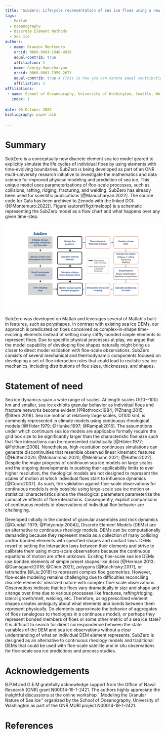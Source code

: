 ```yaml
---
title: 'SubZero: Lifecycle representation of sea ice floes using a new discrete element model'
tags:
  - Matlab
  - Oceanography
  - Discrete Element Methods
  - Sea Ice
authors:
  - name: Brandon Montemuro
    orcid: 0000-0003-1946-4916
    equal-contrib: true
    affiliation: 1
  - name: Georgy Manucharyan
    orcid: 0000-0001-7959-2675
    equal-contrib: true # (This is how you can denote equal contributions between multiple authors)
    affiliation: 1
affiliations:
 - name: School of Oceanography, University of Washington, Seattle, WA
   index: 1

date: 05 October 2022
bibliography: paper.bib

---
```


# Summary

SubZero is a conceptually new discrete element sea ice model geared to explicitly simulate the life cycles of individual floes by using elements with time-evolving boundaries. SubZero is being developed as part of an ONR multi-university research initiative to investigate the mathematics and data science for improved physical modeling and prediction of sea ice. This unique model uses parameterizations of floe-scale processes, such as collisions, rafting, ridging, fracturing, and welding. SubZero has already been used for scientific publications [@Manucharyan:2022]. The source code for Gala has been archived to Zenodo with the linked DOI: ([@Montemuro:2022]). Figure \autoref{fig:timeloop} is a schematic representing the SubZero model as a flow chart and what happens over any given time-step.  


![Operational flow chart for the SubZero sea ice model. The shaded gray boxes represent the different sections of the program, the red outlined boxes are processes that are executed every at specified intervals, and the black outlined boxes are processes that occur at every time-step.\label{fig:timeloop}](Subzero_timeloop_georgy.png)

SubZero was developed on Matlab and leverages several of Matlab's built-in features, such as polyshapes. In contrast with existing sea ice DEMs, our approach is predicated on floes conceived as complex-in-shape time-evolving elements instead of setting many stiffly-bonded simple elements to represent floes. Due to specific physical processes at play, we argue that the model capability of developing floe shapes naturally might bring us closer to direct model validation with floe-scale observations. SubZero consists of several mechanical and thermodynamic components focused on developing a set of floe interaction rules that could lead to realistic sea ice mechanics, including distributions of floe sizes, thicknesses, and shapes. 

# Statement of need

Sea ice dynamics span a wide range of scales. At length scales O(10--100) km and smaller, sea ice exhibits granular behavior as individual floes and fracture networks become evident  [@Rothrock:1984; @Zhang:2015; @Stern:2018]. Sea ice motion at relatively large scales, O(100 km), is commonly represented in climate models using continuous rheological models [@Hibler:1979; @Hunke:1997; @Rampal:2016]. The assumptions under which continuum sea ice models are applicable formally require the grid box size to be significantly larger than the characteristic floe size such that floe interactions can be represented statistically [@Hibler:1977; @Feltham:2008]. Nonetheless, high-resolution continuous simulations can generate discontinuities that resemble observed linear kinematic features [@Hutter:2020; @Mohammadi:2020; @Mehlmann:2021; @Hutter:2022]. Despite the major progress of continuum sea ice models on large scales and the ongoing developments in pushing their applicability limits to ever higher resolution, the rheological models are not designed to represent the scales of motion at which individual floes start to influence dynamics [@Coon:2007]. As such, the validation against floe-scale observations for continuous models is only possible using large-scale sea ice motion or statistical characteristics since the rheological parameters parameterize the cumulative effects of floe interactions. Consequently, explicit comparisons of continuous models to observations of individual floe behavior are challenging.

Developed initially in the context of granular assembles and rock dynamics [@Cundall:1979; @Potyondy:2004}], Discrete Element Models (DEMs) are an alternative to continuous rheology models. DEMs can be computationally demanding because they represent media as a collection of many colliding and/or bonded elements with specified shapes and contact laws. DEMs resort to setting the interaction laws between their elements and strive to calibrate them using micro-scale observations because the continuous equations of motion are often unknown. Existing floe-scale sea ice DEMs use bonded elements of simple preset shapes like disks [@Herman:2013; @Damsgaard:2018; @Chen:2021], polygons [@Kulchitsky:2017], or tetrahedra [@Liu:2018] to represent complex floe geometries. However, floe-scale modeling remains challenging due to difficulties reconciling discrete elements' idealized nature with complex floe-scale observations. Observations indicate that ice floes vary dramatically in size and shape and change over time due to various processes like fractures, rafting/ridging, lateral growth/melt, welding, etc. Therefore, using prescribed element shapes creates ambiguity about what elements and bonds between them represent physically. Do elements approximate the behavior of aggregates of floes (analogous to rheologies in a continuous model), or perhaps they represent bonded members of floes or some other metric of a sea ice state? It is difficult to search for direct correspondence between the state variables of the DEM and sea ice observations without a clear understanding of what an individual DEM element represents. SubZero is designed as an alternative to continuous rheology models and traditional DEMs that could be used with floe-scale satellite and in situ observations for floe-scale sea ice predictions and process studies. 




# Acknowledgements

B.P.M and G.E.M gratefully acknowledge support from the Office of Naval Research (ONR) grant N00014-19-1-2421. The authors highly appreciate the insightful discussions at the online workshop ``Modeling the Granular Nature of Sea Ice'' organized by the School of Oceanography, University of Washington as part of the ONR MURI project N00014-19-1-2421. 

# References

